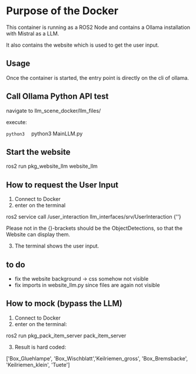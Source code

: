 # Purpose of the Docker

This container is running as a ROS2 Node and contains a Ollama installation with Mistral as a LLM.

It also contains the website which is used to get the user input.


## Usage

Once the container is started, the entry point is directly on the cli of ollama.

## Call Ollama Python API test

navigate to llm_scene_docker/llm_files/

execute: 

```python3  ```
python3 MainLLM.py

## Start the website

ros2 run pkg_website_llm website_llm 

## How to request the User Input

1. Connect to Docker
2. enter on the terminal
   
ros2 service call /user_interaction llm_interfaces/srv/UserInteraction {''}

Please not in the {}-brackets should be the ObjectDetections, so that the Website can display them.

3. The terminal shows the user input.



## to do

- fix the website background -> css somehow not visible
- fix imports in website_llm.py since files are again not visible



## How to mock (bypass the LLM) 

1. Connect to Docker
2. enter on the terminal:

ros2 run pkg_pack_item_server pack_item_server

3. Result is hard coded:

['Box_Gluehlampe', 'Box_Wischblatt','Keilriemen_gross', 'Box_Bremsbacke', 'Keilriemen_klein', 'Tuete']